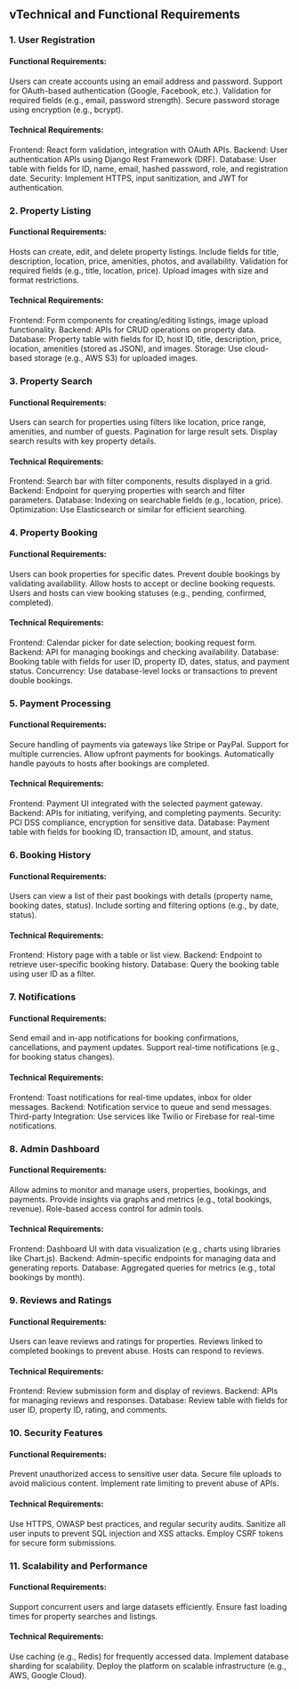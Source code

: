 ## vTechnical and Functional Requirements


### 1. User Registration
#### Functional Requirements:

Users can create accounts using an email address and password.
Support for OAuth-based authentication (Google, Facebook, etc.).
Validation for required fields (e.g., email, password strength).
Secure password storage using encryption (e.g., bcrypt).
#### Technical Requirements:

Frontend: React form validation, integration with OAuth APIs.
Backend: User authentication APIs using Django Rest Framework (DRF).
Database: User table with fields for ID, name, email, hashed password, role, and registration date.
Security: Implement HTTPS, input sanitization, and JWT for authentication.


### 2. Property Listing
#### Functional Requirements:

Hosts can create, edit, and delete property listings.
Include fields for title, description, location, price, amenities, photos, and availability.
Validation for required fields (e.g., title, location, price).
Upload images with size and format restrictions.
#### Technical Requirements:

Frontend: Form components for creating/editing listings, image upload functionality.
Backend: APIs for CRUD operations on property data.
Database: Property table with fields for ID, host ID, title, description, price, location, amenities (stored as JSON), and images.
Storage: Use cloud-based storage (e.g., AWS S3) for uploaded images.


### 3. Property Search
#### Functional Requirements:

Users can search for properties using filters like location, price range, amenities, and number of guests.
Pagination for large result sets.
Display search results with key property details.
#### Technical Requirements:

Frontend: Search bar with filter components, results displayed in a grid.
Backend: Endpoint for querying properties with search and filter parameters.
Database: Indexing on searchable fields (e.g., location, price).
Optimization: Use Elasticsearch or similar for efficient searching.


### 4. Property Booking
#### Functional Requirements:

Users can book properties for specific dates.
Prevent double bookings by validating availability.
Allow hosts to accept or decline booking requests.
Users and hosts can view booking statuses (e.g., pending, confirmed, completed).
#### Technical Requirements:

Frontend: Calendar picker for date selection; booking request form.
Backend: API for managing bookings and checking availability.
Database: Booking table with fields for user ID, property ID, dates, status, and payment status.
Concurrency: Use database-level locks or transactions to prevent double bookings.
### 5. Payment Processing
#### Functional Requirements:

Secure handling of payments via gateways like Stripe or PayPal.
Support for multiple currencies.
Allow upfront payments for bookings.
Automatically handle payouts to hosts after bookings are completed.
#### Technical Requirements:

Frontend: Payment UI integrated with the selected payment gateway.
Backend: APIs for initiating, verifying, and completing payments.
Security: PCI DSS compliance, encryption for sensitive data.
Database: Payment table with fields for booking ID, transaction ID, amount, and status.
### 6. Booking History
#### Functional Requirements:

Users can view a list of their past bookings with details (property name, booking dates, status).
Include sorting and filtering options (e.g., by date, status).
#### Technical Requirements:

Frontend: History page with a table or list view.
Backend: Endpoint to retrieve user-specific booking history.
Database: Query the booking table using user ID as a filter.
### 7. Notifications
#### Functional Requirements:

Send email and in-app notifications for booking confirmations, cancellations, and payment updates.
Support real-time notifications (e.g., for booking status changes).
#### Technical Requirements:

Frontend: Toast notifications for real-time updates, inbox for older messages.
Backend: Notification service to queue and send messages.
Third-party Integration: Use services like Twilio or Firebase for real-time notifications.
### 8. Admin Dashboard
#### Functional Requirements:

Allow admins to monitor and manage users, properties, bookings, and payments.
Provide insights via graphs and metrics (e.g., total bookings, revenue).
Role-based access control for admin tools.
#### Technical Requirements:

Frontend: Dashboard UI with data visualization (e.g., charts using libraries like Chart.js).
Backend: Admin-specific endpoints for managing data and generating reports.
Database: Aggregated queries for metrics (e.g., total bookings by month).
### 9. Reviews and Ratings
#### Functional Requirements:

Users can leave reviews and ratings for properties.
Reviews linked to completed bookings to prevent abuse.
Hosts can respond to reviews.
#### Technical Requirements:

Frontend: Review submission form and display of reviews.
Backend: APIs for managing reviews and responses.
Database: Review table with fields for user ID, property ID, rating, and comments.
### 10. Security Features
#### Functional Requirements:

Prevent unauthorized access to sensitive user data.
Secure file uploads to avoid malicious content.
Implement rate limiting to prevent abuse of APIs.
#### Technical Requirements:

Use HTTPS, OWASP best practices, and regular security audits.
Sanitize all user inputs to prevent SQL injection and XSS attacks.
Employ CSRF tokens for secure form submissions.
### 11. Scalability and Performance
#### Functional Requirements:

Support concurrent users and large datasets efficiently.
Ensure fast loading times for property searches and listings.
#### Technical Requirements:

Use caching (e.g., Redis) for frequently accessed data.
Implement database sharding for scalability.
Deploy the platform on scalable infrastructure (e.g., AWS, Google Cloud).